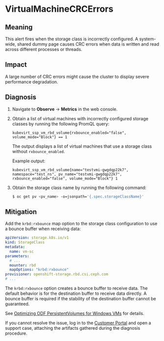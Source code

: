 # VirtualMachineCRCErrors

<!-- This file is deprecated, see VMStorageClassWarning for the relevant and up-to-date runbook content -->

## Meaning

This alert fires when the storage class is incorrectly configured.
A system-wide, shared dummy page causes CRC errors when data is
written and read across different processes or threads.

## Impact

A large number of CRC errors might cause the cluster to display
severe performance degradation.

## Diagnosis

1. Navigate to **Observe** -> **Metrics** in the web console.

2. Obtain a list of virtual machines with incorrectly configured storage classes
   by running the following PromQL query:
   ```text
   kubevirt_ssp_vm_rbd_volume{rxbounce_enabled="false", volume_mode="Block"} == 1
   ```

   The output displays a list of virtual machines that use a storage
   class without `rxbounce_enabled`.

   Example output:
   ```text
   kubevirt_ssp_vm_rbd_volume{name="testvmi-gwgdqp22k7", namespace="test_ns", pv_name="testvmi-gwgdqp22k7", rxbounce_enabled="false", volume_mode="Block"} 1
   ```

3. Obtain the storage class name by running the following command:

   ```bash
   $ oc get pv <pv_name> -o=jsonpath='{.spec.storageClassName}'
   ```

## Mitigation

Add the `krbd:rxbounce` map option to the storage class configuration to use
a bounce buffer when receiving data:

```yaml
apiVersion: storage.k8s.io/v1
kind: StorageClass
metadata:
  name: vm-sc
parameters:
  # ...
  mounter: rbd
  mapOptions: "krbd:rxbounce"
provisioner: openshift-storage.rbd.csi.ceph.com
# ...
```

The `krbd:rxbounce` option creates a bounce buffer to receive data. The default
behavior is for the destination buffer to receive data directly. A bounce buffer
is required if the stability of the destination buffer cannot be guaranteed.

See [Optimizing ODF PersistentVolumes for Windows VMs](https://access.redhat.com/articles/6978371)
for details.

If you cannot resolve the issue, log in to the
[Customer Portal](https://access.redhat.com) and open a support case,
attaching the artifacts gathered during the diagnosis procedure.

